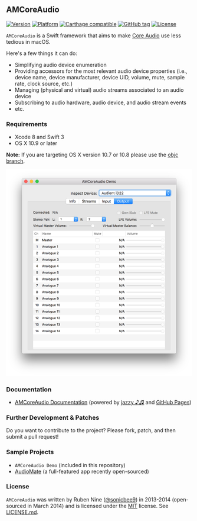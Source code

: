 ## AMCoreAudio

[![Version](http://cocoapod-badges.herokuapp.com/v/AMCoreAudio/badge.png)](http://cocoadocs.org/docsets/AMCoreAudio)
[![Platform](http://cocoapod-badges.herokuapp.com/p/AMCoreAudio/badge.png)](http://cocoadocs.org/docsets/AMCoreAudio)
[![Carthage compatible](https://img.shields.io/badge/Carthage-compatible-4BC51D.svg?style=flat)](https://github.com/Carthage/Carthage)
[![GitHub tag](https://img.shields.io/github/tag/rnine/AMCoreAudio.svg)](https://github.com/rnine/AMCoreAudio)
[![License](https://img.shields.io/github/license/mashape/apistatus.svg)](https://github.com/rnine/AMCoreAudio/blob/develop/LICENSE.md)

`AMCoreAudio` is a Swift framework that aims to make [Core Audio](https://developer.apple.com/library/mac/documentation/MusicAudio/Conceptual/CoreAudioOverview/) use less tedious in macOS.

Here's a few things it can do:

- Simplifying audio device enumeration
- Providing accessors for the most relevant audio device properties (i.e., device name, device manufacturer, device UID, volume, mute, sample rate, clock source, etc.)
- Managing (physical and virtual) audio streams associated to an audio device
- Subscribing to audio hardware, audio device, and audio stream events
- etc.

### Requirements

* Xcode 8 and Swift 3
* OS X 10.9 or later

**Note:** If you are targeting OS X version 10.7 or 10.8 please use the [objc branch](https://github.com/rnine/AMCoreAudio/tree/objc).

![Alt text](images/screenshot.png?raw=true "AMCoreAudio Demo (Output tab)")

### Documentation

* [AMCoreAudio Documentation](http://rnine.github.io/AMCoreAudio) (powered by [jazzy ♪♫](https://github.com/realm/jazzy) and [GitHub Pages](https://pages.github.com))

### Further Development & Patches

Do you want to contribute to the project? Please fork, patch, and then submit a pull request!

### Sample Projects

* `AMCoreAudio Demo` (included in this repository)
* [AudioMate](https://github.com/The9Labs/AudioMate) (a full-featured app recently open-sourced)

### License

`AMCoreAudio` was written by Ruben Nine ([@sonicbee9](https://twitter.com/sonicbee9)) in 2013-2014 (open-sourced in March 2014) and is licensed under the [MIT](http://opensource.org/licenses/MIT) license. See [LICENSE.md](LICENSE.md).
